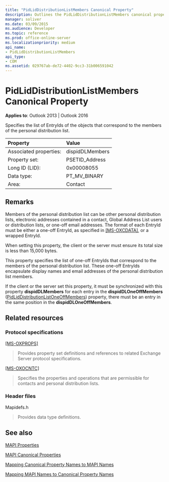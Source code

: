 ```yaml
---
title: "PidLidDistributionListMembers Canonical Property"
description: Outlines the PidLidDistributionListMembers canonical property, which specifies a list of EntryIds and applies to Outlook 2013 and Outlook 2016.
manager: soliver
ms.date: 03/09/2015
ms.audience: Developer
ms.topic: reference
ms.prod: office-online-server
ms.localizationpriority: medium
api_name:
- PidLidDistributionListMembers
api_type:
- COM
ms.assetid: 029767ab-de72-4402-9cc3-31b006591042
---
```


# PidLidDistributionListMembers Canonical Property

  
  
**Applies to**: Outlook 2013 | Outlook 2016 
  
Specifies the list of EntryIds of the objects that correspond to the members of the personal distribution list.
  
|Property |Value |
|:-----|:-----|
|Associated properties:  <br/> |dispidDLMembers  <br/> |
|Property set:  <br/> |PSETID_Address  <br/> |
|Long ID (LID):  <br/> |0x00008055  <br/> |
|Data type:  <br/> |PT_MV_BINARY  <br/> |
|Area:  <br/> |Contact  <br/> |
   
## Remarks

Members of the personal distribution list can be other personal distribution lists, electronic addresses contained in a contact, Global Address List users or distribution lists, or one-off email addresses. The format of each EntryId must be either a one-off EntryId, as specified in [[MS-OXCDATA],](https://msdn.microsoft.com/library/1afa0cd9-b1a0-4520-b623-bf15030af5d8%28Office.15%29.aspx) or a wrapped EntryId. 
  
When setting this property, the client or the server must ensure its total size is less than 15,000 bytes.
  
This property specifies the list of one-off EntryIds that correspond to the members of the personal distribution list. These one-off EntryIds encapsulate display names and email addresses of the personal distribution list members.
  
If the client or the server set this property, it must be synchronized with this property **dispidDLMembers** for each entry in the **dispidDLOneOffMembers** ([PidLidDistributionListOneOffMembers](pidliddistributionlistoneoffmembers-canonical-property.md)) property, there must be an entry in the same position in the **dispidDLOneOffMembers**.
  
## Related resources

### Protocol specifications

[[MS-OXPROPS]](https://msdn.microsoft.com/library/f6ab1613-aefe-447d-a49c-18217230b148%28Office.15%29.aspx)
  
> Provides property set definitions and references to related Exchange Server protocol specifications.
    
[[MS-OXOCNTC]](https://msdn.microsoft.com/library/9b636532-9150-4836-9635-9c9b756c9ccf%28Office.15%29.aspx)
  
> Specifies the properties and operations that are permissible for contacts and personal distribution lists.
    
### Header files

Mapidefs.h
  
> Provides data type definitions.
    
## See also



[MAPI Properties](mapi-properties.md)
  
[MAPI Canonical Properties](mapi-canonical-properties.md)
  
[Mapping Canonical Property Names to MAPI Names](mapping-canonical-property-names-to-mapi-names.md)
  
[Mapping MAPI Names to Canonical Property Names](mapping-mapi-names-to-canonical-property-names.md)

